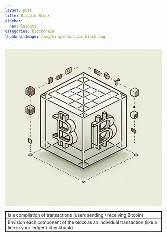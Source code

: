 ```yaml
---
layout: post
title: Bitcoin Block
sidebar:
  nav: layouts
categories: blockchain
thumbnailImage: /img/single-bitcoin-block.png
---
```

![Bitcoin Block](/img/single-bitcoin-block.png)

<table style="border: 1px solid black; border-collapse: collapse;">
  <tr style="border: 1px solid black;">
    <td style="border: 1px solid black;">Is a compilation of transactions (users sending / receiving Bitcoin)</td>
  </tr>
  <tr style="border: 1px solid black;">
    <td style="border: 1px solid black;">Envision each component of the block as an individual transaction (like a line in your ledger / checkbook)</td>
  </tr>
</table>

